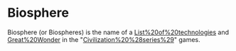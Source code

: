 # Biosphere

Biosphere (or Biospheres) is the name of a [List%20of%20technologies](technology) and [Great%20Wonder](wonder) in the "[Civilization%20%28series%29](Civilization)" games.